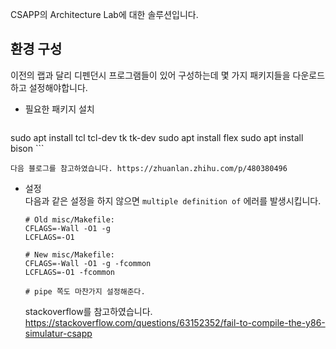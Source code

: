 ---
---
CSAPP의 Architecture Lab에 대한 솔루션입니다.

## 환경 구성
이전의 랩과 달리 디펜던시 프로그램들이 있어 구성하는데 몇 가지 패키지들을 다운로드하고 설정해야합니다.

* 필요한 패키지 설치  

	```console
sudo apt install tcl tcl-dev tk tk-dev
sudo apt install flex
sudo apt install bison
	```
	
	다음 블로그를 참고하였습니다. https://zhuanlan.zhihu.com/p/480380496
	
* 설정  
	다음과 같은 설정을 하지 않으면 `multiple definition of` 에러를 발생시킵니다.

	```console
	# Old misc/Makefile:
	CFLAGS=-Wall -O1 -g
	LCFLAGS=-O1

	# New misc/Makefile:
	CFLAGS=-Wall -O1 -g -fcommon
	LCFLAGS=-O1 -fcommon

	# pipe 쪽도 마찬가지 설정해준다.
	```
  stackoverflow를 참고하였습니다. https://stackoverflow.com/questions/63152352/fail-to-compile-the-y86-simulatur-csapp


